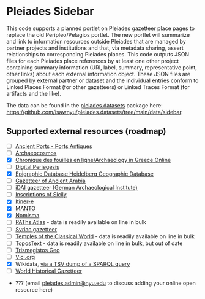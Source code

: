 # Pleiades Sidebar

This code supports a planned portlet on Pleiades gazetteer place pages to replace the old Peripleo/Pelagios portlet. The new portlet will summarize and link to information resources outside Pleiades that are managed by partner projects and institutions and that, via metadata sharing, assert relationships to corresponding Pleiades places. This code outputs JSON files for each Pleiades place references by at least one other project containing summary information (URI, label, summary, representative point, other links) about each external information object. These JSON files are grouped by external partner or dataset and the individual entries conform to Linked Places Format (for other gazetteers) or Linked Traces Format (for artifacts and the like).

The data can be found in the [pleiades.datasets](https://github.com/isawnyu/pleiades.datasets) package here: https://github.com/isawnyu/pleiades.datasets/tree/main/data/sidebar.

## Supported external resources (roadmap)

- [ ] [Ancient Ports - Ports Antiques](https://www.ancientportsantiques.com/)
- [ ] [Archaeocosmos](http://archaeocosmos.arch.uoa.gr/)
- [x] [Chronique des fouilles en ligne/Archaeology in Greece Online](https://chronique.efa.gr)
- [ ] [Digital Periegesis](https://www.periegesis.org/en/)
- [x] [Epigraphic Database Heidelberg Geographic Database](https://edh.ub.uni-heidelberg.de/geographie/suche)
- [ ] [Gazetteer of Ancient Arabia](https://ancientarabia.huma-num.fr/gazetteer)
- [ ] [iDAI gazetteer (German Archaeological Institute)](https://gazetteer.dainst.org/)
- [ ] [Inscriptions of Sicily](http://sicily.classics.ox.ac.uk/)
- [x] [Itiner-e](https://itiner-e.org/)
- [x] [MANTO](https://www.manto-myth.org/manto)
- [x] [Nomisma](https://nomisma.org/)
- [ ] [PAThs Atlas](https://atlas.paths-erc.eu/map/saved/all_ms_places) - data is readily available on line in bulk
- [ ] [Syriac gazetteer](https://syriaca.org/geo/index.html)
- [ ] [Temples of the Classical World](https://romeresearchgroup.org/database-of-temples/) - data is readily available on line in bulk
- [ ] [ToposText](https://topostext.org/) - data is readily available on line in bulk, but out of date
- [ ] [Trismegistos Geo](https://www.trismegistos.org/geo/)
- [ ] [Vici.org](https://vici.org)
- [x] Wikidata, [via a TSV dump of a SPARQL query](https://github.com/isawnyu/pleiades_wikidata/)
- [ ] [World Historical Gazetteer](https://whgazetteer.org/)
- ??? (email pleiades.admin@nyu.edu to discuss adding your online open resource here)
